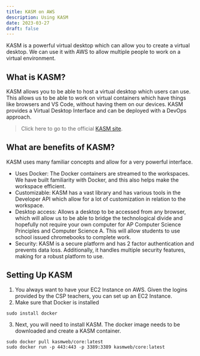 ```yaml
---
title: KASM on AWS
description: Using KASM
date: 2023-03-27
draft: false
---
```


KASM is a powerful virtual desktop which can allow you to create a virtual desktop. We can use it with AWS to allow multiple people to work on a virtual environment.

## What is KASM?
KASM allows you to be able to host a virtual desktop which users can use. This allows us to be able to work on virtual containers which have things like browsers and VS Code, without having them on our devices. KASM provides a Virtual Desktop Interface and can be deployed with a DevOps approach.
> Click here to go to the official [KASM site](https://www.kasmweb.com/).

## What are benefits of KASM?
KASM uses many familiar concepts and allow for a very powerful interface.
- Uses Docker: The Docker containers are streamed to the workspaces. We have built familiarity with Docker, and this also helps make the workspace efficient.
- Customizable: KASM has a vast library and has various tools in the Developer API which allow for a lot of customization in relation to the workspace.
- Desktop access: Allows a desktop to be accessed from any browser, which will allow us to be able to bridge the technological divide and hopefully not require your own computer for AP Computer Science Principles and Computer Science A. This will allow students to use school issued chromebooks to complete work.
- Security: KASM is a secure platform and has 2 factor authentication and prevents data loss. Additionally, it handles multiple security features, making for a robust platform to use.

## Setting Up KASM

1. You always want to have your EC2 Instance on AWS. Given the logins provided by the CSP teachers, you can set up an EC2 Instance. 
2. Make sure that Docker is installed
```
sudo install docker
```
3. Next, you will need to install KASM. The docker image needs to be downloaded and create a KASM container.
```
sudo docker pull kasmweb/core:latest
sudo docker run -p 443:443 -p 3389:3389 kasmweb/core:latest
```
